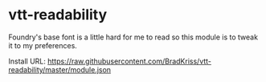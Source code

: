 # vtt-readability

Foundry's base font is a little hard for me to read so this module is to tweak it to my preferences.

Install URL: https://raw.githubusercontent.com/BradKriss/vtt-readability/master/module.json
